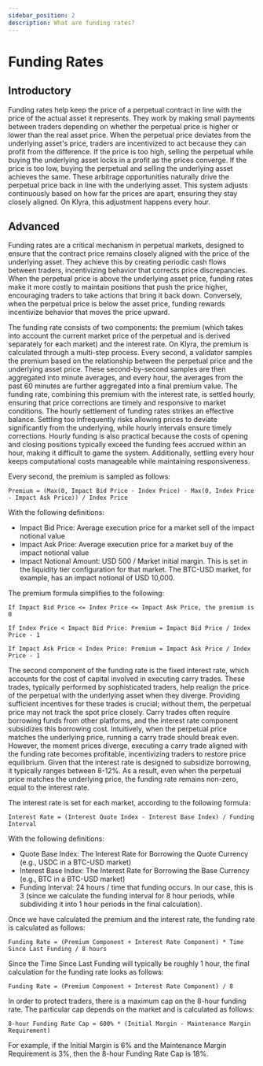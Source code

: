 ```yaml
---
sidebar_position: 2
description: What are funding rates?
---
```


# Funding Rates

## Introductory
Funding rates help keep the price of a perpetual contract in line with the price of the actual asset it represents. They work by making small payments between traders depending on whether the perpetual price is higher or lower than the real asset price. When the perpetual price deviates from the underlying asset's price, traders are incentivized to act because they can profit from the difference. If the price is too high, selling the perpetual while buying the underlying asset locks in a profit as the prices converge. If the price is too low, buying the perpetual and selling the underlying asset achieves the same. These arbitrage opportunities naturally drive the perpetual price back in line with the underlying asset. This system adjusts continuously based on how far the prices are apart, ensuring they stay closely aligned. On Klyra, this adjustment happens every hour.

## Advanced
Funding rates are a critical mechanism in perpetual markets, designed to ensure that the contract price remains closely aligned with the price of the underlying asset. They achieve this by creating periodic cash flows between traders, incentivizing behavior that corrects price discrepancies. When the perpetual price is above the underlying asset price, funding rates make it more costly to maintain positions that push the price higher, encouraging traders to take actions that bring it back down. Conversely, when the perpetual price is below the asset price, funding rewards incentivize behavior that moves the price upward.

The funding rate consists of two components: the premium (which takes into account the current market price of the perpetual and is derived separately for each market) and the interest rate. On Klyra, the premium is calculated through a multi-step process. Every second, a validator samples the premium based on the relationship between the perpetual price and the underlying asset price. These second-by-second samples are then aggregated into minute averages, and every hour, the averages from the past 60 minutes are further aggregated into a final premium value. The funding rate, combining this premium with the interest rate, is settled hourly, ensuring that price corrections are timely and responsive to market conditions. The hourly settlement of funding rates strikes an effective balance. Settling too infrequently risks allowing prices to deviate significantly from the underlying, while hourly intervals ensure timely corrections. Hourly funding is also practical because the costs of opening and closing positions typically exceed the funding fees accrued within an hour, making it difficult to game the system. Additionally, settling every hour keeps computational costs manageable while maintaining responsiveness.

Every second, the premium is sampled as follows:

`Premium = (Max(0, Impact Bid Price - Index Price) - Max(0, Index Price - Impact Ask Price)) / Index Price`

With the following definitions:
- Impact Bid Price: Average execution price for a market sell of the impact notional value
- Impact Ask Price: Average execution price for a market buy of the impact notional value
- Impact Notional Amount: USD 500 / Market initial margin. This is set in the liquidity tier configuration for that market. The BTC-USD market, for example, has an impact notional of USD 10,000.

The premium formula simplifies to the following:

`If Impact Bid Price <= Index Price <= Impact Ask Price, the premium is 0`    

`If Index Price < Impact Bid Price: Premium = Impact Bid Price / Index Price - 1`

`If Impact Ask Price < Index Price: Premium = Impact Ask Price / Index Price - 1`

The second component of the funding rate is the fixed interest rate, which accounts for the cost of capital involved in executing carry trades. These trades, typically performed by sophisticated traders, help realign the price of the perpetual with the underlying asset when they diverge. Providing sufficient incentives for these trades is crucial; without them, the perpetual price may not track the spot price closely. Carry trades often require borrowing funds from other platforms, and the interest rate component subsidizes this borrowing cost. Intuitively, when the perpetual price matches the underlying price, running a carry trade should break even. However, the moment prices diverge, executing a carry trade aligned with the funding rate becomes profitable, incentivizing traders to restore price equilibrium. Given that the interest rate is designed to subsidize borrowing, it typically ranges between 8-12%. As a result, even when the perpetual price matches the underlying price, the funding rate remains non-zero, equal to the interest rate.

The interest rate is set for each market, according to the following formula:

`Interest Rate = (Interest Quote Index - Interest Base Index) / Funding Interval`

With the following definitions:
- Quote Base Index: The Interest Rate for Borrowing the Quote Currency (e.g., USDC in a BTC-USD market)
- Interest Base Index: The Interest Rate for Borrowing the Base Currency (e.g., BTC in a BTC-USD market)
- Funding Interval: 24 hours / time that funding occurs. In our case, this is 3 (since we calculate the funding interval for 8 hour periods, while subdividing it into 1 hour periods in the final calculation).

Once we have calculated the premium and the interest rate, the funding rate is calculated as follows:

`Funding Rate = (Premium Component + Interest Rate Component) * Time Since Last Funding / 8 hours` 

Since the Time Since Last Funding will typically be roughly 1 hour, the final calculation for the funding rate looks as follows:

`Funding Rate = (Premium Component + Interest Rate Component) / 8`

In order to protect traders, there is a maximum cap on the 8-hour funding rate. The particular cap depends on the market and is calculated as follows:

`8-hour Funding Rate Cap = 600% * (Initial Margin - Maintenance Margin Requirement)`

For example, if the Initial Margin is 6% and the Maintenance Margin Requirement is 3%, then the 8-hour Funding Rate Cap is 18%.
